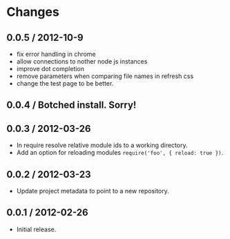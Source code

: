 # Changes

## 0.0.5 / 2012-10-9

  - fix error handling in chrome
  - allow connections to nother node js instances
  - improve dot completion
  - remove parameters when comparing file names in refresh css
  - change the test page to be better.

## 0.0.4 / Botched install. Sorry!

## 0.0.3 / 2012-03-26

  - In require resolve relative module ids to a working directory.
  - Add an option for reloading modules `require('foo', { reload: true })`.

## 0.0.2 / 2012-03-23

  - Update project metadata to point to a new repository.

## 0.0.1 / 2012-02-26

  - Initial release.
